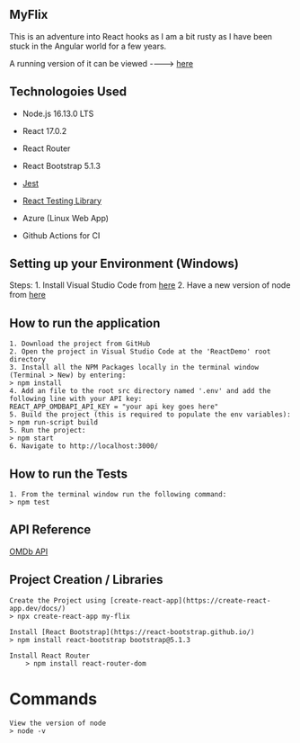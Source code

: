 
## MyFlix
This is an adventure into React hooks as I am a bit rusty as I have been stuck in the Angular world for a few years.

A running version of it can be viewed ----> [here](https://calm-desert-023948f10.azurestaticapps.net/)


## Technologoies Used
* Node.js 16.13.0 LTS
* React 17.0.2
* React Router
* React Bootstrap 5.1.3
* [Jest](https://jestjs.io/docs/api) 
* [React Testing Library](https://testing-library.com/docs/react-testing-library/)

* Azure (Linux Web App)
* Github Actions for CI


## Setting up your Environment (Windows)    
Steps:
    1. Install Visual Studio Code from [here](https://code.visualstudio.com/)
    2. Have a new version of node from [here](https://nodejs.org/en/)


## How to run the application
    1. Download the project from GitHub
    2. Open the project in Visual Studio Code at the 'ReactDemo' root directory 
    3. Install all the NPM Packages locally in the terminal window (Terminal > New) by entering:
    > npm install
    4. Add an file to the root src directory named '.env' and add the following line with your API key:
    REACT_APP_OMDBAPI_API_KEY = "your api key goes here"
    5. Build the project (this is required to populate the env variables):
    > npm run-script build
    5. Run the project:
    > npm start
    6. Navigate to http://localhost:3000/


## How to run the Tests
    1. From the terminal window run the following command:
    > npm test


## API Reference
[OMDb API](https://www.omdbapi.com/)


## Project Creation / Libraries 
    Create the Project using [create-react-app](https://create-react-app.dev/docs/)
    > npx create-react-app my-flix

    Install [React Bootstrap](https://react-bootstrap.github.io/)
    > npm install react-bootstrap bootstrap@5.1.3

    Install React Router
        > npm install react-router-dom


# Commands
    View the version of node
    > node -v